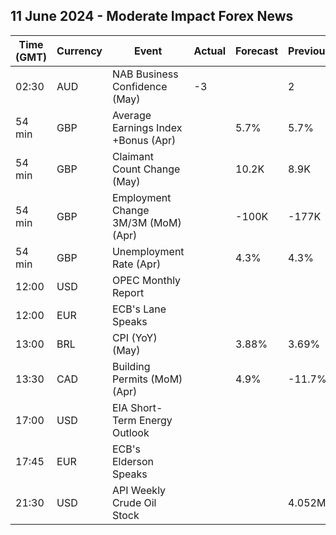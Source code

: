 ## 11 June 2024 - Moderate Impact Forex News

| Time (GMT) | Currency | Event | Actual | Forecast | Previous |
|------|----------|-------|--------|----------|----------|
| 02:30 | AUD | NAB Business Confidence (May) | -3 |  | 2 |
| 54 min | GBP | Average Earnings Index +Bonus (Apr) |  | 5.7% | 5.7% |
| 54 min | GBP | Claimant Count Change (May) |  | 10.2K | 8.9K |
| 54 min | GBP | Employment Change 3M/3M (MoM) (Apr) |  | -100K | -177K |
| 54 min | GBP | Unemployment Rate (Apr) |  | 4.3% | 4.3% |
| 12:00 | USD | OPEC Monthly Report |  |  |  |
| 12:00 | EUR | ECB's Lane Speaks |  |  |  |
| 13:00 | BRL | CPI (YoY) (May) |  | 3.88% | 3.69% |
| 13:30 | CAD | Building Permits (MoM) (Apr) |  | 4.9% | -11.7% |
| 17:00 | USD | EIA Short-Term Energy Outlook |  |  |  |
| 17:45 | EUR | ECB's Elderson Speaks |  |  |  |
| 21:30 | USD | API Weekly Crude Oil Stock |  |  | 4.052M |
